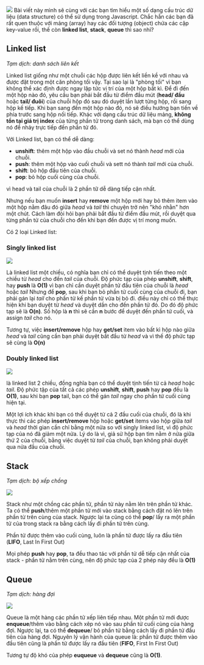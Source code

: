 ![](https://images.viblo.asia/9ecc0794-afe4-48c8-b60d-e99e2a13cdee.png)
Bài viết này mình sẽ cùng với các bạn tìm hiểu một số dạng cấu trúc dữ liệu (data structure) có thể sử dụng trong Javascript.
Chắc hẳn các bạn đã rất quen thuộc với mảng (array) hay các đối tượng (object) chứa các cặp key-value rồi, 
thế còn **linked list**, **stack**, **queue** thì sao nhỉ? 

## Linked list 

*Tạm dịch: danh sách liên kết*

Linked list giống như một chuỗi các hộp được liên kết liền kề với nhau và được đặt trong một căn phòng tối vậy.
Tại sao lại là "phòng tối" vì bạn không thể xác định được ngay lập tức vị trí của một hộp bất kì.
Để đi đến một hộp nào đó, yêu cầu bạn phải bắt đầu từ điểm đầu mút (**head/ đầu** hoặc **tail/ đuôi**) của chuỗi hộp đó sau đó duyệt lần lượt từng hộp, rồi sang hộp kế tiếp.
Khi bạn sang đến một hộp nào đó, nó sẽ điều hướng bạn tiến về phía trước sang hộp nối tiếp. 
Khác với dạng cấu trúc dữ liệu mảng, **không tồn tại giá trị index** của từng phần tử trong danh sách, mà bạn có thể dùng nó để nhảy trực tiếp đến phần tử đó. 

Với Linked list, bạn có thể dễ dàng:
* **unshift**: thêm một hộp vào đầu chuỗi và set nó thành *head* mới của chuỗi.
* **push**: thêm một hộp vào cuối chuỗi và sett nó thành *tail* mới của chuỗi.
* **shift**: bỏ hộp đầu tiên của chuỗi.
* **pop**: bỏ hộp cuối cùng của chuỗi.

vì head và tail của chuỗi là 2 phần tữ dễ dàng tiếp cận nhất. 

Nhưng nếu bạn muốn **insert** hay **remove** một hộp mới hay bỏ thêm item vào một hộp nằm đâu đó giữa *head* và *tail* 
thì chuyện trở nên "khó nhằn" hơn một chút.
Cách làm đòi hỏi bạn phải bắt đầu từ điểm đầu mút, rồi duyệt qua từng phần tử của chuỗi cho đến khi bạn đến được vị trí mong muốn.

Có 2 loại Linked list:
### Singly linked list 
![](https://images.viblo.asia/77f272e7-bd8f-4d88-9d6c-c4ec5478a921.png)

Là linked list một chiều, có nghĩa bạn chỉ có thể duyệt tịnh tiến theo một chiều từ *head* cho đến *tail* của chuỗi.
Độ phức tạp của phép **unshift**, **shift**, hay **push** là **O(1)** vì bạn chỉ cần duyệt phần tử đầu tiên của chuỗi là *head* hoặc *tail*
Nhưng để **pop**, sau khi bạn bỏ phần tử cuối cùng của chuỗi đi, bạn phải gán lại *tail* cho phần tử kế phần tử vừa bị bỏ đi.
điều này chỉ có thể thực hiện khi bạn duyệt từ *head*  và duyệt dần cho đến phần tử đó. Do đó độ phức tạp sẽ là **O(n)**. 
Số hộp là **n** thì sẽ cần **n** bước để duyệt đến phần tử cuối, và assign *tail* cho nó.

Tương tự, việc **insert/remove** hộp hay **get/set** item vào bất kì hộp nào giữa *head* và *tail* cũng cần bạn phải duyệt bắt đầu từ *head* và vì thế độ phức tạp sẽ cùng là **O(n)**

### Doubly linked list
![](https://images.viblo.asia/60532abb-cfee-4b37-bc2f-d5f187c106a2.png)

là linked list 2 chiều, đồng nghĩa bạn có thể duyệt tịnh tiến từ cả *head* hoặc *tail*.
Độ phức tập của tất cả các phép **unshift**, **shift**, **push** hay **pop** đều là **O(1)**, sau khi bạn **pop** tail, bạn có thể gán *tail* ngay cho phần tử cuối cùng hiện tại. 

Một lợi ích khác khi bạn có thể duyệt từ cả 2 đầu cuối của chuỗi, đó là khi thực thi các phép **insert/remove** hộp hoặc **get/set** items vào hộp giữa *tail* và *head* 
thời gian cần chỉ bằng một nửa so với singly linked list, vì độ phức tạp của nó đã giảm một nửa.
Lý do là vì, giả sử hộp bạn tìm nằm ở nửa giữa thứ 2 của chuỗi, bằng việc duyệt từ *tail* của chuỗi, bạn không phải duyệt qua nửa đầu của chuỗi. 

## Stack
*Tạm dịch: bộ xếp chồng*

![](https://images.viblo.asia/d63a9ba4-0cb3-43ff-ab7f-100f138870b6.png)

Stack như một chồng các phần tử, phần tử này nằm lên trên phần tử khác. 
Ta có thể **push**/thêm một phần tử mới vào stack bằng cách đặt nó lên trên phần từ trên cùng của stack. 
Ngược lại ta cũng có thể **pop**/ lấy ra một phần tử của trong stack ra bằng cách lấy đi phần tử trên cùng. 

Phần tử được thêm vào cuối cùng, luôn là phần tử được lấy ra đầu tiên (**LIFO**, Last In First Out)

Mọi phép **push** hay **pop**, ta đều thao tác với phần tử dễ tiếp cận nhất của stack - phần tử nằm trên cùng, nên độ phức tạp của 2 phép này đều là **O(1)**

## Queue
*Tạm dịch: hàng đợi*

![](https://images.viblo.asia/32f5171d-0d0b-46b9-bb80-7736d0f29273.png)

Queue là một hàng các phần tử xếp liên tiếp nhau. 
Một phần tử mới được **enqueue**/thêm vào bằng cách xêp nó vào sau phần tử cuối cùng của hàng đợi. 
Ngược lại, ta có thể **dequeue**/ bỏ phần tử bằng cách lấy đi phần tử đầu tiên của hàng đợi.
Nguyên lý vận hành của queue là: phần tử được thêm vào đầu tiên cũng là phần tử được lấy ra đầu tiên (**FIFO**, First In First Out)

Tương tự độ khó của phép **euqueue** và **dequeue** cũng là **O(1)**.